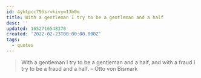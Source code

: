 ```yaml
---
id: 4ybtpcc795srvkivyw13b0m
title: With a gentleman I try to be a gentleman and a half
desc: ''
updated: 1652716548370
created: '2022-02-23T00:00:00.000Z'
tags:
  - quotes
---
```



> With a gentleman I try to be a gentleman and a half, and with a fraud I
try to be a fraud and a half. – Otto von Bismark
